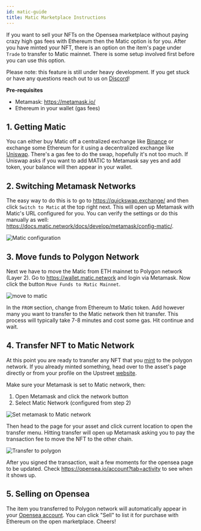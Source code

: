 ```yaml
---
id: matic-guide
title: Matic Marketplace Instructions
---
```


If you want to sell your NFTs on the Opensea marketplace without paying crazy high gas fees with Ethereum then the Matic option is for you. After you have minted your NFT, there is an option on the item's page under `Trade` to transfer to Matic mainnet. There is some setup involved first before you can use this option.

Please note: this feature is still under heavy development. If you get stuck or have any questions reach out to us on [Discord](https://discord.gg/3byWubumSa)!

**Pre-requisites**

- Metamask: https://metamask.io/
- Ethereum in your wallet (gas fees)

## 1. Getting Matic

You can either buy Matic off a centralized exchange like [Binance](https://www.binance.com/en/trade/MATIC_BTC) or exchange some Ethereum for it using a decentralized exchange like [Uniswap](https://app.uniswap.org/#/swap). There's a gas fee to do the swap, hopefully it's not too much. If Uniswap asks if you want to add MATIC to Metamask say yes and add token, your balance will then appear in your wallet.


## 2. Switching Metamask Networks

The easy way to do this is to go to https://quickswap.exchange/ and then click `Switch to Matic` at the top right next. This will open up Metamask with Matic's URL configured for you. You can verify the settings or do this manually as well: https://docs.matic.network/docs/develop/metamask/config-matic/.

![Matic configuration](/img/matic-config.jpg)

## 3. Move funds to Polygon Network

Next we have to move the Matic from ETH mainnet to Polygon network (Layer 2). Go to https://wallet.matic.network and login via Metamask. Now click the button `Move Funds to Matic Mainnet`.

![move to matic](/img/move-to-matic.jpg)

In the `FROM` section, change from Ethereum to Matic token. Add however many you want to transfer to the Matic network then hit transfer. This process will typically take 7-8 minutes and cost some gas. Hit continue and wait.

## 4. Transfer NFT to Matic Network

At this point you are ready to transfer any NFT that you [mint](/docs/create/mint) to the polygon network. If you already minted something, head over to the asset's page directly or from your profile on the Upstreet [website](https://upstreet.ai).

Make sure your Metamask is set to Matic network, then:
  1. Open Metamask and click the network button
  2. Select Matic Network (configured from step 2)
  
![Set metamask to Matic network](/img/metamask_matic.jpg)

Then head to the page for your asset and click current location to open the transfer menu. Hitting transfer will open up Metamask asking you to pay the transaction fee to move the NFT to the other chain.

![Transfer to polygon](/img/transfer-polygon.jpg)

After you signed the transaction, wait a few moments for the opensea page to be updated. Check https://opensea.io/account?tab=activity to see when it shows up.

## 5. Selling on Opensea

The item you transferred to Polygon network will automatically appear in your [Opensea account](https://opensea.io/account?tab=activity). You can click "Sell" to list it for purchase with Ethereum on the open marketplace. Cheers!
